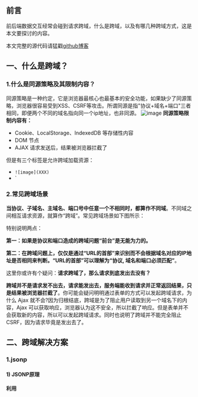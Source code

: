 ## 前言

前后端数据交互经常会碰到请求跨域，什么是跨域，以及有哪几种跨域方式，这是本文要探讨的内容。

本文完整的源代码请猛戳[github博客](https://github.com/ljianshu/Blog)

## 一、什么是跨域？

### 1.什么是同源策略及其限制内容？

同源策略是一种约定，它是浏览器最核心也最基本的安全功能，如果缺少了同源策略，浏览器很容易受到XSS、CSRF等攻击。所谓同源是指"协议+域名+端口"三者相同，即便两个不同的域名指向同一个ip地址，也非同源。
![image](https://camo.githubusercontent.com/682f5a44f1307c69ea9a1134605471417153b1d5/68747470733a2f2f757365722d676f6c642d63646e2e786974752e696f2f323031382f352f32332f313633386233353739643965656233323f773d38373226683d32303826663d706e6726733d3737303432)
**同源策略限制内容有：**

- Cookie、LocalStorage、IndexedDB 等存储性内容
- DOM 节点
- AJAX 请求发送后，结果被浏览器拦截了

但是有三个标签是允许跨域加载资源：

- `![image](XXX)`
- `</code></li>
</ul>
<h3>2.常见跨域场景</h3>
<p><strong>当协议、子域名、主域名、端口号中任意一个不相同时，都算作不同域</strong>。不同域之间相互请求资源，就算作“跨域”。常见跨域场景如下图所示：<br>
<a target="_blank" rel="noopener noreferrer" href="https://camo.githubusercontent.com/347a37770815affeedbac82db3a53dbca1ef5dcd/68747470733a2f2f757365722d676f6c642d63646e2e786974752e696f2f323031382f352f32332f313633386233353739646465363330653f773d38323726683d38313926663d706e6726733d3835343537"><img src="https://camo.githubusercontent.com/347a37770815affeedbac82db3a53dbca1ef5dcd/68747470733a2f2f757365722d676f6c642d63646e2e786974752e696f2f323031382f352f32332f313633386233353739646465363330653f773d38323726683d38313926663d706e6726733d3835343537" alt data-canonical-src="https://user-gold-cdn.xitu.io/2018/5/23/1638b3579dde630e?w=827&h=819&f=png&s=85457" style="max-width:100%;"></a></p>
<p>特别说明两点：</p>
<p><strong>第一：如果是协议和端口造成的跨域问题“前台”是无能为力的。</strong></p>
<p><strong>第二：在跨域问题上，仅仅是通过“URL的首部”来识别而不会根据域名对应的IP地址是否相同来判断。“URL的首部”可以理解为“协议, 域名和端口必须匹配”</strong>。</p>
<p>这里你或许有个疑问：<strong>请求跨域了，那么请求到底发出去没有？</strong></p>
<p><strong>跨域并不是请求发不出去，请求能发出去，服务端能收到请求并正常返回结果，只是结果被浏览器拦截了</strong>。你可能会疑问明明通过表单的方式可以发起跨域请求，为什么 Ajax 就不会?因为归根结底，跨域是为了阻止用户读取到另一个域名下的内容，Ajax 可以获取响应，浏览器认为这不安全，所以拦截了响应。但是表单并不会获取新的内容，所以可以发起跨域请求。同时也说明了跨域并不能完全阻止 CSRF，因为请求毕竟是发出去了。</p>
<h2>二、跨域解决方案</h2>
<h3>1.jsonp</h3>
<h4>1) JSONP原理</h4>
<p><strong>利用 <code><script></code> 标签没有跨域限制的漏洞，网页可以得到从其他来源动态产生的 JSON 数据。JSONP请求一定需要对方的服务器做支持才可以。</strong></p>
<h4>2) JSONP和AJAX对比</h4>
<p>JSONP和AJAX相同，都是客户端向服务器端发送请求，从服务器端获取数据的方式。但AJAX属于同源策略，JSONP属于非同源策略（跨域请求）</p>
<h4>3) JSONP优缺点</h4>
<p>JSONP优点是简单兼容性好，可用于解决主流浏览器的跨域数据访问的问题。<strong>缺点是仅支持get方法具有局限性,不安全可能会遭受XSS攻击。</strong></p>
<h4>4) JSONP的实现流程</h4>
<ul>
<li>声明一个回调函数，其函数名(如show)当做参数值，要传递给跨域请求数据的服务器，函数形参为要获取目标数据(服务器返回的data)。</li>
<li>创建一个<code><script></code>标签，把那个跨域的API数据接口地址，赋值给script的src,还要在这个地址中向服务器传递该函数名（可以通过问号传参:?callback=show）。</li>
<li>服务器接收到请求后，需要进行特殊的处理：把传递进来的函数名和它需要给你的数据拼接成一个字符串,例如：传递进去的函数名是show，它准备好的数据是<code>show('我不爱你')</code>。</li>
<li>最后服务器把准备的数据通过HTTP协议返回给客户端，客户端再调用执行之前声明的回调函数（show），对返回的数据进行操作。</li>
</ul>
<p>在开发中可能会遇到多个 JSONP 请求的回调函数名是相同的，这时候就需要自己封装一个 JSONP函数。</p>
<pre><code>// index.html
function jsonp({ url, params, callback }) {
  return new Promise((resolve, reject) => {
    let script = document.createElement('script')
    window[callback] = function(data) {
      resolve(data)
      document.body.removeChild(script)
    }
    params = { ...params, callback } // wd=b&callback=show
    let arrs = []
    for (let key in params) {
      arrs.push(`${key}=${params[key]}`)
    }
    script.src = `${url}?${arrs.join('&')}`
    document.body.appendChild(script)
  })
}
jsonp({
  url: 'http://localhost:3000/say',
  params: { wd: 'Iloveyou' },
  callback: 'show'
}).then(data => {
  console.log(data)
})
</code></pre>
<p>上面这段代码相当于向<code>http://localhost:3000/say?wd=Iloveyou&callback=show</code>这个地址请求数据，然后后台返回<code>show('我不爱你')</code>，最后会运行show()这个函数，打印出'我不爱你'</p>
<pre><code>// server.js
let express = require('express')
let app = express()
app.get('/say', function(req, res) {
  let { wd, callback } = req.query
  console.log(wd) // Iloveyou
  console.log(callback) // show
  res.end(`${callback}('我不爱你')`)
})
app.listen(3000)
</code></pre>
<h4>5) jQuery的jsonp形式</h4>
<p><strong>JSONP都是GET和异步请求的，不存在其他的请求方式和同步请求，且jQuery默认就会给JSONP的请求清除缓存。</strong></p>
<pre><code>$.ajax({
url:"http://crossdomain.com/jsonServerResponse",
dataType:"jsonp",
type:"get",//可以省略
jsonpCallback:"show",//->自定义传递给服务器的函数名，而不是使用jQuery自动生成的，可省略
jsonp:"callback",//->把传递函数名的那个形参callback，可省略
success:function (data){
console.log(data);}
});
</code></pre>
<h3>2.cors</h3>
<p><strong>CORS 需要浏览器和后端同时支持。IE 8 和 9 需要通过 XDomainRequest 来实现</strong>。</p>
<p>浏览器会自动进行 CORS 通信，实现 CORS 通信的关键是后端。只要后端实现了 CORS，就实现了跨域。</p>
<p>服务端设置 Access-Control-Allow-Origin 就可以开启 CORS。 该属性表示哪些域名可以访问资源，如果设置通配符则表示所有网站都可以访问资源。</p>
<p>虽然设置 CORS 和前端没什么关系，但是通过这种方式解决跨域问题的话，会在发送请求时出现两种情况，分别为<strong>简单请求</strong>和<strong>复杂请求</strong>。</p>
<h4>1) 简单请求</h4>
<p>只要同时满足以下两大条件，就属于简单请求</p>
<p>条件1：使用下列方法之一：</p>
<ul>
<li>GET</li>
<li>HEAD</li>
<li>POST</li>
</ul>
<p>条件2：Content-Type 的值仅限于下列三者之一：</p>
<ul>
<li>text/plain</li>
<li>multipart/form-data</li>
<li>application/x-www-form-urlencoded</li>
</ul>
<p>请求中的任意 XMLHttpRequestUpload 对象均没有注册任何事件监听器； XMLHttpRequestUpload 对象可以使用 XMLHttpRequest.upload 属性访问。</p>
<h4>2) 复杂请求</h4>
<p>不符合以上条件的请求就肯定是复杂请求了。<br>
复杂请求的CORS请求，会在正式通信之前，增加一次HTTP查询请求，称为"预检"请求,该请求是 option 方法的，通过该请求来知道服务端是否允许跨域请求。</p>
<p>我们用<code>PUT</code>向后台请求时，属于复杂请求，后台需做如下配置：</p>
<pre><code>// 允许哪个方法访问我
res.setHeader('Access-Control-Allow-Methods', 'PUT')
// 预检的存活时间
res.setHeader('Access-Control-Max-Age', 6)
// OPTIONS请求不做任何处理
if (req.method === 'OPTIONS') {
  res.end() 
}
// 定义后台返回的内容
app.put('/getData', function(req, res) {
  console.log(req.headers)
  res.end('我不爱你')
})
</code></pre>
<p>接下来我们看下一个完整复杂请求的例子，并且介绍下CORS请求相关的字段</p>
<pre><code>// index.html
let xhr = new XMLHttpRequest()
document.cookie = 'name=xiamen' // cookie不能跨域
xhr.withCredentials = true // 前端设置是否带cookie
xhr.open('PUT', 'http://localhost:4000/getData', true)
xhr.setRequestHeader('name', 'xiamen')
xhr.onreadystatechange = function() {
  if (xhr.readyState === 4) {
    if ((xhr.status >= 200 && xhr.status < 300) || xhr.status === 304) {
      console.log(xhr.response)
      //得到响应头，后台需设置Access-Control-Expose-Headers
      console.log(xhr.getResponseHeader('name'))
    }
  }
}
xhr.send()
</code></pre>
<pre><code>//server1.js
let express = require('express');
let app = express();
app.use(express.static(__dirname));
app.listen(3000);
</code></pre>
<pre><code>//server2.js
let express = require('express')
let app = express()
let whitList = ['http://localhost:3000'] //设置白名单
app.use(function(req, res, next) {
  let origin = req.headers.origin
  if (whitList.includes(origin)) {
    // 设置哪个源可以访问我
    res.setHeader('Access-Control-Allow-Origin', origin)
    // 允许携带哪个头访问我
    res.setHeader('Access-Control-Allow-Headers', 'name')
    // 允许哪个方法访问我
    res.setHeader('Access-Control-Allow-Methods', 'PUT')
    // 允许携带cookie
    res.setHeader('Access-Control-Allow-Credentials', true)
    // 预检的存活时间
    res.setHeader('Access-Control-Max-Age', 6)
    // 允许返回的头
    res.setHeader('Access-Control-Expose-Headers', 'name')
    if (req.method === 'OPTIONS') {
      res.end() // OPTIONS请求不做任何处理
    }
  }
  next()
})
app.put('/getData', function(req, res) {
  console.log(req.headers)
  res.setHeader('name', 'jw') //返回一个响应头，后台需设置
  res.end('我不爱你')
})
app.get('/getData', function(req, res) {
  console.log(req.headers)
  res.end('我不爱你')
})
app.use(express.static(__dirname))
app.listen(4000)
</code></pre>
<p>上述代码由<code>http://localhost:3000/index.html</code>向<code>http://localhost:4000/</code>跨域请求，正如我们上面所说的，后端是实现 CORS 通信的关键。</p>
<h3>3.postMessage</h3>
<p>postMessage是HTML5 XMLHttpRequest Level 2中的API，且是为数不多可以跨域操作的window属性之一，它可用于解决以下方面的问题：</p>
<ul>
<li>页面和其打开的新窗口的数据传递</li>
<li>多窗口之间消息传递</li>
<li>页面与嵌套的iframe消息传递</li>
<li>上面三个场景的跨域数据传递</li>
</ul>
<p><strong>postMessage()方法允许来自不同源的脚本采用异步方式进行有限的通信，可以实现跨文本档、多窗口、跨域消息传递</strong>。</p>
<blockquote>
<p>otherWindow.postMessage(message, targetOrigin, [transfer]);</p>
</blockquote>
<ul>
<li>message: 将要发送到其他 window的数据。</li>
<li>targetOrigin:通过窗口的origin属性来指定哪些窗口能接收到消息事件，其值可以是字符串"*"（表示无限制）或者一个URI。在发送消息的时候，如果目标窗口的协议、主机地址或端口这三者的任意一项不匹配targetOrigin提供的值，那么消息就不会被发送；只有三者完全匹配，消息才会被发送。</li>
<li>transfer(可选)：是一串和message 同时传递的 Transferable 对象. 这些对象的所有权将被转移给消息的接收方，而发送一方将不再保有所有权。</li>
</ul>
<p>接下来我们看个例子： <code>http://localhost:3000/a.html</code>页面向<code>http://localhost:4000/b.html</code>传递“我爱你”,然后后者传回"我不爱你"。</p>
<pre><code>// a.html
  <iframe src="http://localhost:4000/b.html" frameborder="0" id="frame" onload="load()"></iframe> //等它加载完触发一个事件
  //内嵌在http://localhost:3000/a.html
    <script>
      function load() {
        let frame = document.getElementById('frame')
        frame.contentWindow.postMessage('我爱你', 'http://localhost:4000') //发送数据
        window.onmessage = function(e) { //接受返回数据
          console.log(e.data) //我不爱你
        }
      }
    `
    // b.html
      window.onmessage = function(e) {
        console.log(e.data) //我爱你
        e.source.postMessage('我不爱你', e.origin)
     }
    

### 4.websocket

Websocket是HTML5的一个持久化的协议，它实现了浏览器与服务器的全双工通信，同时也是跨域的一种解决方案。WebSocket和HTTP都是应用层协议，都基于 TCP 协议。但是 **WebSocket 是一种双向通信协议，在建立连接之后，WebSocket 的 server 与 client 都能主动向对方发送或接收数据**。同时，WebSocket 在建立连接时需要借助 HTTP 协议，连接建立好了之后 client 与 server 之间的双向通信就与 HTTP 无关了。

原生WebSocket API使用起来不太方便，我们使用`Socket.io`，它很好地封装了webSocket接口，提供了更简单、灵活的接口，也对不支持webSocket的浏览器提供了向下兼容。

我们先来看个例子：本地文件socket.html向`localhost:3000`发生数据和接受数据

    // socket.html
    
        let socket = new WebSocket('ws://localhost:3000');
        socket.onopen = function () {
          socket.send('我爱你');//向服务器发送数据
        }
        socket.onmessage = function (e) {
          console.log(e.data);//接收服务器返回的数据
        }
    

    // server.js
    let express = require('express');
    let app = express();
    let WebSocket = require('ws');//记得安装ws
    let wss = new WebSocket.Server({port:3000});
    wss.on('connection',function(ws) {
      ws.on('message', function (data) {
        console.log(data);
        ws.send('我不爱你')
      });
    })
    

### 5. Node中间件代理(两次跨域)

实现原理：**同源策略是浏览器需要遵循的标准，而如果是服务器向服务器请求就无需遵循同源策略。**

代理服务器，需要做以下几个步骤：

- 接受客户端请求 。
- 将请求 转发给服务器。
- 拿到服务器 响应 数据。
- 将 响应 转发给客户端。
![image](https://camo.githubusercontent.com/4e002516a97bf4149c8b59bd13f3ad99b6f3a778/68747470733a2f2f757365722d676f6c642d63646e2e786974752e696f2f323031392f312f31372f313638356335626564373765373738383f773d36303026683d32333726663d706e6726733d3831373439)

我们先来看个例子：本地文件index.html文件，通过代理服务器`http://localhost:3000`向目标服务器`http://localhost:4000`请求数据。

    // index.html(http://127.0.0.1:5500)
     
          $.ajax({
            url: 'http://localhost:3000',
            type: 'post',
            data: { name: 'xiamen', password: '123456' },
            contentType: 'application/json;charset=utf-8',
            success: function(result) {
              console.log(result) // {"title":"fontend","password":"123456"}
            },
            error: function(msg) {
              console.log(msg)
            }
          })
         

    // server1.js 代理服务器(http://localhost:3000)
    const http = require('http')
    // 第一步：接受客户端请求
    const server = http.createServer((request, response) => {
      // 代理服务器，直接和浏览器直接交互，需要设置CORS 的首部字段
      response.writeHead(200, {
        'Access-Control-Allow-Origin': '*',
        'Access-Control-Allow-Methods': '*',
        'Access-Control-Allow-Headers': 'Content-Type'
      })
      // 第二步：将请求转发给服务器
      const proxyRequest = http
        .request(
          {
            host: '127.0.0.1',
            port: 4000,
            url: '/',
            method: request.method,
            headers: request.headers
          },
          serverResponse => {
            // 第三步：收到服务器的响应
            var body = ''
            serverResponse.on('data', chunk => {
              body += chunk
            })
            serverResponse.on('end', () => {
              console.log('The data is ' + body)
              // 第四步：将响应结果转发给浏览器
              response.end(body)
            })
          }
        )
        .end()
    })
    server.listen(3000, () => {
      console.log('The proxyServer is running at http://localhost:3000')
    })
    

    // server2.js(http://localhost:4000)
    const http = require('http')
    const data = { title: 'fontend', password: '123456' }
    const server = http.createServer((request, response) => {
      if (request.url === '/') {
        response.end(JSON.stringify(data))
      }
    })
    server.listen(4000, () => {
      console.log('The server is running at http://localhost:4000')
    })
    

上述代码经过两次跨域，值得注意的是浏览器向代理服务器发送请求，也遵循同源策略，最后在index.html文件打印出`{"title":"fontend","password":"123456"}`

### 6.nginx反向代理

实现原理类似于Node中间件代理，需要你搭建一个中转nginx服务器，用于转发请求。

使用nginx反向代理实现跨域，是最简单的跨域方式。只需要修改nginx的配置即可解决跨域问题，支持所有浏览器，支持session，不需要修改任何代码，并且不会影响服务器性能。

实现思路：通过nginx配置一个代理服务器（域名与domain1相同，端口不同）做跳板机，反向代理访问domain2接口，并且可以顺便修改cookie中domain信息，方便当前域cookie写入，实现跨域登录。

先下载[nginx](http://nginx.org/en/download.html)，然后将nginx目录下的nginx.conf修改如下:

    // proxy服务器
    server {
        listen       80;
        server_name  www.domain1.com;
        location / {
            proxy_pass   http://www.domain2.com:8080;  #反向代理
            proxy_cookie_domain www.domain2.com www.domain1.com; #修改cookie里域名
            index  index.html index.htm;
    
            # 当用webpack-dev-server等中间件代理接口访问nignx时，此时无浏览器参与，故没有同源限制，下面的跨域配置可不启用
            add_header Access-Control-Allow-Origin http://www.domain1.com;  #当前端只跨域不带cookie时，可为*
            add_header Access-Control-Allow-Credentials true;
        }
    }
    

最后通过命令行`nginx -s reload`启动nginx

    // index.html
    var xhr = new XMLHttpRequest();
    // 前端开关：浏览器是否读写cookie
    xhr.withCredentials = true;
    // 访问nginx中的代理服务器
    xhr.open('get', 'http://www.domain1.com:81/?user=admin', true);
    xhr.send();
    

    // server.js
    var http = require('http');
    var server = http.createServer();
    var qs = require('querystring');
    server.on('request', function(req, res) {
        var params = qs.parse(req.url.substring(2));
        // 向前台写cookie
        res.writeHead(200, {
            'Set-Cookie': 'l=a123456;Path=/;Domain=www.domain2.com;HttpOnly'   // HttpOnly:脚本无法读取
        });
        res.write(JSON.stringify(params));
        res.end();
    });
    server.listen('8080');
    console.log('Server is running at port 8080...');
    

### 7.window.name + iframe

window.name属性的独特之处：name值在不同的页面（甚至不同域名）加载后依旧存在，并且可以支持非常长的 name 值（2MB）。

其中a.html和b.html是同域的，都是`http://localhost:3000`;而c.html是`http://localhost:4000`

     // a.html(http://localhost:3000/b.html)
      
        let first = true
        // onload事件会触发2次，第1次加载跨域页，并留存数据于window.name
        function load() {
          if(first){
          // 第1次onload(跨域页)成功后，切换到同域代理页面
            let iframe = document.getElementById('iframe');
            iframe.src = 'http://localhost:3000/b.html';
            first = false;
          }else{
          // 第2次onload(同域b.html页)成功后，读取同域window.name中数据
            console.log(iframe.contentWindow.name);
          }
        }
      

b.html为中间代理页，与a.html同域，内容为空。

     // c.html(http://localhost:4000/c.html)
      
        window.name = '我不爱你'  
      

总结：通过iframe的src属性由外域转向本地域，跨域数据即由iframe的window.name从外域传递到本地域。这个就巧妙地绕过了浏览器的跨域访问限制，但同时它又是安全操作。

### 8.location.hash +  iframe

实现原理： a.html欲与c.html跨域相互通信，通过中间页b.html来实现。 三个页面，不同域之间利用iframe的location.hash传值，相同域之间直接js访问来通信。

具体实现步骤：一开始a.html给c.html传一个hash值，然后c.html收到hash值后，再把hash值传递给b.html，最后b.html将结果放到a.html的hash值中。

同样的，a.html和b.html是同域的，都是`http://localhost:3000`;而c.html是`http://localhost:4000`

     // a.html
      
        window.onhashchange = function () { //检测hash的变化
          console.log(location.hash);
        }
      

     // b.html
      
        window.parent.parent.location.hash = location.hash 
        //b.html将结果放到a.html的hash值中，b.html可通过parent.parent访问a.html页面
      

     // c.html
     console.log(location.hash);
      let iframe = document.createElement('iframe');
      iframe.src = 'http://localhost:3000/b.html#idontloveyou';
      document.body.appendChild(iframe);
    

### 9.document.domain + iframe

**该方式只能用于二级域名相同的情况下，比如 `a.test.com` 和 `b.test.com` 适用于该方式**。

只需要给页面添加 `document.domain ='test.com'` 表示二级域名都相同就可以实现跨域。

实现原理：两个页面都通过js强制设置document.domain为基础主域，就实现了同域。

我们看个例子：页面`a.zf1.cn:3000/a.html`获取页面`b.zf1.cn:3000/b.html`中a的值

    // a.html
    
     helloa
      
        document.domain = 'zf1.cn'
        function load() {
          console.log(frame.contentWindow.a);
        }
      

    // b.html
    
       hellob
       
         document.domain = 'zf1.cn'
         var a = 100;
       

## 三、总结

- CORS支持所有类型的HTTP请求，是跨域HTTP请求的根本解决方案
- JSONP只支持GET请求，JSONP的优势在于支持老式浏览器，以及可以向不支持CORS的网站请求数据。
- 不管是Node中间件代理还是nginx反向代理，主要是通过同源策略对服务器不加限制。
- 日常工作中，用得比较多的跨域方案是cors和nginx反向代理

## 参考文章

- [跨域资源共享 CORS 详解](http://www.ruanyifeng.com/blog/2016/04/cors.html)
- [前端面试之道](https://juejin.im/book/5bdc715fe51d454e755f75ef/section/5bdc71fbf265da6128599324)
- [window.postMessage](https://developer.mozilla.org/zh-CN/docs/Web/API/Window/postMessage)
- [前端常见跨域解决方案（全）](https://segmentfault.com/a/1190000011145364)
- [深入跨域问题(4) - 利用代理解决跨域](https://juejin.im/post/5afd79aa6fb9a07ac162a540)

在掘金上看到的您的文章 [《九种跨域方式实现原理》](https://juejin.im/post/5c23993de51d457b8c1f4ee1)，感觉写的很棒，希望能携带出处转载到 [d2-admin](https://github.com/d2-projects/d2-admin) 文档 [https://doc.d2admin.fairyever.com/zh/](https://doc.d2admin.fairyever.com/zh/) 的网络请求部分，因为目前我遇到很多用户不会解决跨域问题，希望您的这篇文章能帮助使用我开源项目的用户

> 在掘金上看到的您的文章 [《九种跨域方式实现原理》](https://juejin.im/post/5c23993de51d457b8c1f4ee1)，感觉写的很棒，希望能携带出处转载到 [d2-admin](https://github.com/d2-projects/d2-admin) 文档 [https://doc.d2admin.fairyever.com/zh/](https://doc.d2admin.fairyever.com/zh/) 的网络请求部分，因为目前我遇到很多用户不会解决跨域问题，希望您的这篇文章能帮助使用我开源项目的用户

很感谢对文章认可，请问下，有稿费吗

哈哈，需要稿费的话我可以个人给你，因为项目是我的项目，不妨微信聊？我们商量一下。我的微信是 liyang1711467488

「跨域并不能完全阻止 CSRF，因为请求毕竟是发出去了。」

CORS 的第一次請求應該是不帶 cookie 的，應該是可以阻止 CSRF